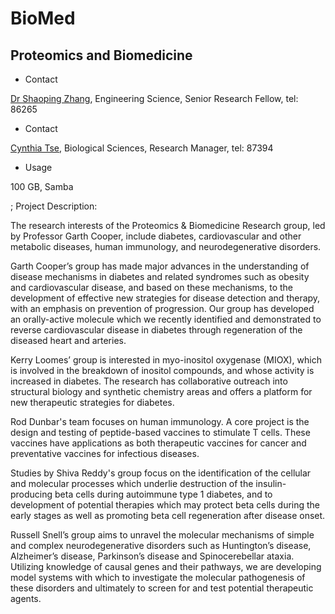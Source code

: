 # BioMed

## Proteomics and Biomedicine

- Contact

[Dr Shaoping Zhang](mailto:s.zhang@auckland.ac.nz), Engineering Science, Senior Research Fellow, tel: 86265
- Contact

[Cynthia Tse](mailto:c.tse@auckland.ac.nz), Biological Sciences, Research Manager, tel: 87394
- Usage

100 GB, Samba

; Project Description:

The research interests of the Proteomics & Biomedicine Research group, led by Professor Garth Cooper, include diabetes, cardiovascular and other metabolic diseases, human immunology, and neurodegenerative disorders. 

Garth Cooper’s group has made major advances in the understanding of disease mechanisms in diabetes and related syndromes such as obesity and cardiovascular disease, and based on these mechanisms, to the development of effective new strategies for disease detection and therapy, with an emphasis on prevention of progression. Our group has developed an orally-active molecule which we recently identified and demonstrated to reverse cardiovascular disease in diabetes through regeneration of the diseased heart and arteries. 

Kerry Loomes’ group is interested in myo-inositol oxygenase (MIOX), which is involved in the breakdown of inositol compounds, and whose activity is increased in diabetes. The research has collaborative outreach into structural biology and synthetic chemistry areas and offers a platform for new therapeutic strategies for diabetes. 

Rod Dunbar's team focuses on human immunology. A core project is the design and testing of peptide-based vaccines to stimulate T cells. These vaccines have applications as both therapeutic vaccines for cancer and preventative vaccines for infectious diseases. 

Studies by Shiva Reddy's group focus on the identification of the cellular and molecular processes which underlie destruction of the insulin-producing beta cells during autoimmune type 1 diabetes, and to development of potential therapies which may protect beta cells during the early stages as well as promoting beta cell regeneration after disease onset. 

Russell Snell’s group aims to unravel the molecular mechanisms of simple and complex neurodegenerative disorders such as Huntington’s disease, Alzheimer’s disease, Parkinson’s disease and Spinocerebellar ataxia. Utilizing knowledge of causal genes and their pathways, we are developing model systems with which to investigate the molecular pathogenesis of these disorders and ultimately to screen for and test potential therapeutic agents. 
